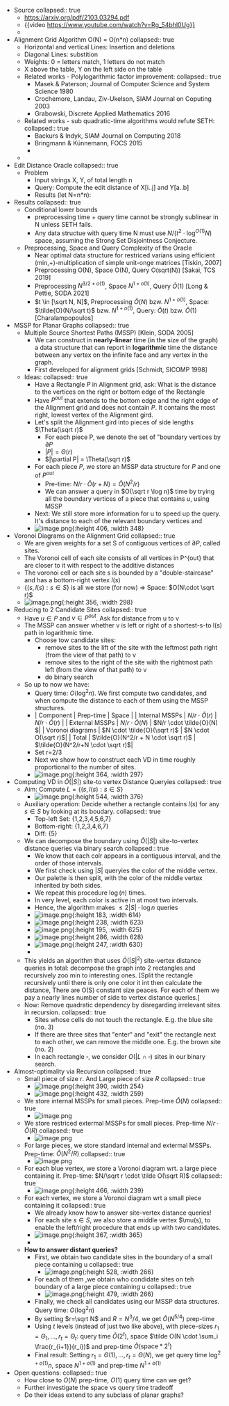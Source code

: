 - Source
  collapsed:: true
	- https://arxiv.org/pdf/2103.03294.pdf
	- {{video https://www.youtube.com/watch?v=Rg_54bhl0Ug}}
	-
- Alignment Grid Algorithm O(N) = O(n*n)
  collapsed:: true
	- Horizontal and vertical Lines: Insertion and deletions
	- Diagonal Lines: substition
	- Weights: 0 = letters match, 1 letters do not match
	- X above the table, Y on the left side on the table
	- Related works - Polylogarithmic factor improvement:
	  collapsed:: true
		- Masek & Paterson; Journal of Computer Science and System Science 1980
		- Crochemore, Landau, Ziv-Ukelson, SIAM Journal on Coputing 2003
		- Grabowski, Discrete Applied Mathematics 2016
	- Related works - sub quadratic-time algorithms would refute SETH:
	  collapsed:: true
		- Backurs & Indyk, SIAM Journal on Computing 2018
		- Bringmann & Künnemann, FOCS 2015
		-
	-
- Edit Distance Oracle
  collapsed:: true
	- Problem
		- Input strings X, Y, of total length n
		- Query: Compute the edit distance of X[i..j] and Y[a..b]
		- Results (let N=n*n):
- Results
  collapsed:: true
	- Conditional lower bounds
		- preprocessing time + query time cannot be strongly sublinear in N unless SETH fails.
		- Any data structue with query time N must use $N/(t^2 \cdot \log^{O(1)}N)$ space, assuming the Strong Set Disjointness Conjecture.
	- Preprocessing, Space and Query Complexity of the Oracle
		- Near optimal data structure for restriced varians using efficient (min,+)-multiplication of simple unit-onge matrices [Tiskin, 2007]
		- Preprocessing O(N), Space O(N), Query O(sqrt(N)) [Sakai, TCS 2019]
		- Preprocessing $N^{3/2+o(1)}$, Space $N^{1+o(1)}$, Query $\tilde{O} (1)$ [Long & Pettie, SODA 2021]
		- $t \in [\sqrt N, N]$, Preprocessing $\tilde{O} (N)$ bzw. $N^{1+o(1)}$, Space: $\tilde{O}(N/\sqrt t)$ bzw. $N^{1+o(1)}$, Query: $\tilde{O}(t)$ bzw. $\tilde{O}(1)$ [Charalampopoulos]
- MSSP for Planar Graphs
  collapsed:: true
	- Multiple Source Shortest Paths (MSSP) [Klein, SODA 2005]
		- We can construct in **nearly-linear** time (in the size of the graph) a data structure that can report in **logarithmic** time the distance between any vertex on the infinite face and any vertex in the graph.
		- First developed for alignment grids [Schmidt, SICOMP 1998]
	- Ideas:
	  collapsed:: true
		- Have a Rectangle $P$ in Alignment grid, ask: What is the distance to the vertices on the right or bottom edge of the Rectangle
		- Have $P^{out}$ that extends to the bottom edge and the right edge of the Alignment grid and does not contain $P$. It contains the most right, lowest vertex of the Alignment gird.
		- Let's split the Alignment gird into pieces of side lengths $\Theta(\sqrt r)$
			- For each piece P, we denote the set of "boundary vertices by $\partial P$
			- $|P| = \Theta(r)$
			- $|\partial P| = \Theta(\sqrt r)$
		- For each piece $P$, we store an MSSP data structure for $P$ and one of $P^{out}$
			- Pre-time: $N/r \cdot \tilde{O}(r+N) = \tilde{O}(N^2/r)$
			- We can answer a query in $O(\sqrt r \log n)$ time by trying all the boundary vertices of a piece that contains u, using MSSP
		- Next: We still store more information for u to speed up the query. It's distance to each of the relevant boundary vertices and
		- ![image.png](../assets/image_1687856226695_0.png){:height 406, :width 348}
- Voronoi Diagrams on the Alignment Grid
  collapsed:: true
	- We are given weights for a set S of contiguous vertices of $\partial P$, called sites.
	- The Voronoi cell of each site consists of all vertices in P^{out} that are closer to it with respect to the additive distances
	- The voronoi cell or each site s is bounded by a "double-staircase" and has a bottom-right vertex $l(s)$
	- $\{(s,l(s):s\in S\}$ is all we store (for now) => Space: $O(N\cdot \sqrt r)$
	- ![image.png](../assets/image_1687856274063_0.png){:height 356, :width 298}
- Reducing to 2 Candidate Sites
  collapsed:: true
	- Have $u\in P$ and $v\in P^{out}$. Ask for distance from u to v
	- The MSSP can answer whether v is left or right of a shortest-s-to l(s) path in logarithmic time.
		- Choose tow candidate sites:
			- remove sites to the lift of the site with the leftmost path right (from the view of that path) to v
			- remove sites to the right of the site with the rightmost path left (from the view of that path) to v
			- do binary search
	- So up to now we have:
		- Query time: $O(\log^2 n)$. We first compute two candidates, and when compute the distance to each of them using the MSSP structures.
		- | Component      | Prep-time | Space |
		  | Internal MSSPs | $N/r \cdot \tilde{O}(r)$       | $N/r \cdot \tilde{O}(r)$   |
		  | External MSSPs   | $N/r \cdot \tilde{O}(N)$ | $N/r \cdot \tilde{O}(N) $|
		  | Voronoi diagrams   | $N \cdot \tilde{O}(\sqrt r)$ | $N \cdot O(\sqrt r)$|
		  | Total   | $\tilde{O}(N^2/r + N \cdot \sqrt r)$ | $\tilde{O}(N^2/r+N \cdot \sqrt r)$|
		- Set r=2/3
		- Next we show how to construct each VD in time roughly proportional to the number of sites.
		- ![image.png](../assets/image_1687856182550_0.png){:height 364, :width 297}
- Computing VD in $\tilde{O}(|S|)$ site-to vertex Distance Queryies
  collapsed:: true
	- Aim: Compute $L=\{(s,l(s):s \in S\}$
		- ![image.png](../assets/image_1687856572618_0.png){:height 544, :width 376}
	- Auxiliary operation: Decide whether a rectangle contains $l(s)$ for any $s \in S$ by looking at its boudary.
	  collapsed:: true
		- Top-left Set: {1,2,3,4,5,6,7}
		- Bottom-right: {1,2,3,4,6,7}
		- Diff: {5}
	- We can decompose the boundary using $\tilde{O}(|S|)$ site-to-vertex distance queries via binary search
	  collapsed:: true
		- We know that each colr appears in a contiguous interval, and the order of those intervals.
		- We first check using $|S|$ queryies the color of the middle vertex.
		- Our palette is then split, with the color of the middle vertex inherited by both sides.
		- We repeat this procedure $\log(n)$ times.
		- In very level, each color is active in at most two intervals.
		- Hence, the algorithm makes $\leq 2|S| \cdot \log n$ queries
		- ![image.png](../assets/image_1687857887075_0.png){:height 183, :width 614}
		- ![image.png](../assets/image_1687857918850_0.png){:height 238, :width 623}
		- ![image.png](../assets/image_1687857990523_0.png){:height 195, :width 625}
		- ![image.png](../assets/image_1687858033321_0.png){:height 286, :width 628}
		- ![image.png](../assets/image_1687858051296_0.png){:height 247, :width 630}
		-
	- This yields an algorithm that uses $\tilde{O}(|S|^2)$ site-vertex distance queries in total: decompose the graph into 2 rectangles and recursively zoo min to interesting ones. [Split the rectangle recursively until there is only one color it int then calculate the distance, There are O(S) constant size peaces. For each of them we pay a nearly lines number of side to vertex distance queries.]
	- Now: Remove quadratic dependency by disregarding irrelevant sites in recursion.
	  collapsed:: true
		- Sites whose cells do not touch the rectangle. E.g. the blue site (no. 3)
		- If there are three sites that "enter" and "exit" the rectangle next to each other, we can remove the middle one. E.g. the brown site (no. 2)
		- In each rectangle $\square$, we consider $O(|L \cap \square)$ sites in our binary search.
- Almost-optimality via Recursion
  collapsed:: true
	- Small piece of size $r$. And Large piece of size $R$
	  collapsed:: true
		- ![image.png](../assets/image_1687861456060_0.png){:height 390, :width 254}
		- ![image.png](../assets/image_1687861469313_0.png){:height 432, :width 259}
	- We store internal MSSPs for small pieces. Prep-time $\tilde{O}(N)$
	  collapsed:: true
		- ![image.png](../assets/image_1687861819903_0.png)
	- We store restriced extermal MSSPs for small pieces. Prep-time $N/r \cdot \tilde{O}(R)$
	  collapsed:: true
		- ![image.png](../assets/image_1687861855003_0.png)
	- For large pieces, we store standard internal and extermal MSSPs. Prep-time: $\tilde{O}(N^2/R)$
	  collapsed:: true
		- ![image.png](../assets/image_1687861891430_0.png)
	- For each blue vertex, we store a Voronoi diagram wrt. a large piece containing it. Prep-time: $N/\sqrt r \cdot \tilde O(\sqrt R)$
	  collapsed:: true
		- ![image.png](../assets/image_1687861948191_0.png){:height 466, :width 239}
	- For each vertex, we store a Voronoi diagram wrt a small piece containing it
	  collapsed:: true
		- We already know how to answer site-vertex distance queries!
		- For each site $s \in S$, we also store a middle vertex $\mu(s), to enable the left/right procedure that ends up with two candidates.
		- ![image.png](../assets/image_1687862308317_0.png){:height 367, :width 365}
		-
	- **How to answer distant queries?**
		- First, we obtain two candidate sites in the boundary of a small piece containing u
		  collapsed:: true
			- ![image.png](../assets/image_1687862460348_0.png){:height 528, :width 266}
		- For each of them ,we obtain who condidate sites on teh boundary of a large piece containing u
		  collapsed:: true
			- ![image.png](../assets/image_1687862540313_0.png){:height 479, :width 266}
		- Finally, we check all candidates using our MSSP data structures. Query time: $O(\log^2 n)$
		- By setting $r=\sqrt N$ and $R=N^3/4$, we get $\tilde{O} (N^{5/4})$ prep-time
		- Using $t$ levels (instead of just two like above), with piece-sizes $r_1=\Theta_1,...,r_t=\Theta_t$: query time $\tilde O (2^t)$, space $\tilde O(N \cdot \sum_i \frac{r_{i+1}}{r_i})$ and prep-time $\tilde O(\mathrm{space} * 2^t)$
		- Final result: Setting $r_1=\Theta(1),...,r_t=\Theta(N)$, we get query time $\log^{2+o(1)}n$, space $N^{1+o(1)}$ and prep-time $N^{1+o(1)}$
- Open questions:
  collapsed:: true
	- How close to $O(N)$ prep-time, $O(1)$ query time can we get?
	- Further investigate the space vs query time tradeoff
	- Do their ideas extend to any subclass of planar graphs?